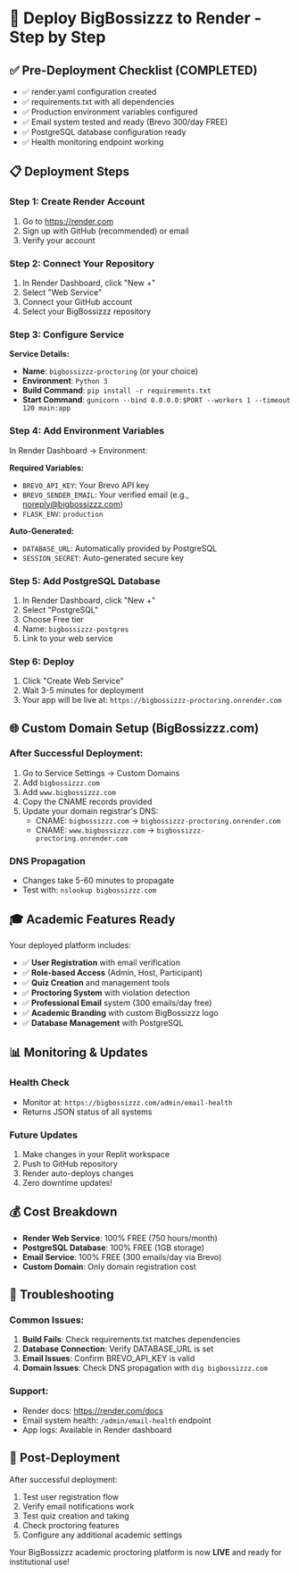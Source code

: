 # 🚀 Deploy BigBossizzz to Render - Step by Step

## ✅ Pre-Deployment Checklist (COMPLETED)
- ✅ render.yaml configuration created
- ✅ requirements.txt with all dependencies  
- ✅ Production environment variables configured
- ✅ Email system tested and ready (Brevo 300/day FREE)
- ✅ PostgreSQL database configuration ready
- ✅ Health monitoring endpoint working

## 📋 Deployment Steps

### Step 1: Create Render Account
1. Go to https://render.com
2. Sign up with GitHub (recommended) or email
3. Verify your account

### Step 2: Connect Your Repository
1. In Render Dashboard, click "New +"
2. Select "Web Service" 
3. Connect your GitHub account
4. Select your BigBossizzz repository

### Step 3: Configure Service
**Service Details:**
- **Name**: `bigbossizzz-proctoring` (or your choice)
- **Environment**: `Python 3`
- **Build Command**: `pip install -r requirements.txt`
- **Start Command**: `gunicorn --bind 0.0.0.0:$PORT --workers 1 --timeout 120 main:app`

### Step 4: Add Environment Variables
In Render Dashboard → Environment:

**Required Variables:**
- `BREVO_API_KEY`: Your Brevo API key
- `BREVO_SENDER_EMAIL`: Your verified email (e.g., noreply@bigbossizzz.com)
- `FLASK_ENV`: `production`

**Auto-Generated:**
- `DATABASE_URL`: Automatically provided by PostgreSQL
- `SESSION_SECRET`: Auto-generated secure key

### Step 5: Add PostgreSQL Database
1. In Render Dashboard, click "New +"
2. Select "PostgreSQL"
3. Choose Free tier
4. Name: `bigbossizzz-postgres`
5. Link to your web service

### Step 6: Deploy
1. Click "Create Web Service"
2. Wait 3-5 minutes for deployment
3. Your app will be live at: `https://bigbossizzz-proctoring.onrender.com`

## 🌐 Custom Domain Setup (BigBossizzz.com)

### After Successful Deployment:
1. Go to Service Settings → Custom Domains
2. Add `bigbossizzz.com` 
3. Add `www.bigbossizzz.com`
4. Copy the CNAME records provided
5. Update your domain registrar's DNS:
   - CNAME: `bigbossizzz.com` → `bigbossizzz-proctoring.onrender.com`
   - CNAME: `www.bigbossizzz.com` → `bigbossizzz-proctoring.onrender.com`

### DNS Propagation
- Changes take 5-60 minutes to propagate
- Test with: `nslookup bigbossizzz.com`

## 🎓 Academic Features Ready

Your deployed platform includes:
- ✅ **User Registration** with email verification
- ✅ **Role-based Access** (Admin, Host, Participant) 
- ✅ **Quiz Creation** and management tools
- ✅ **Proctoring System** with violation detection
- ✅ **Professional Email** system (300 emails/day free)
- ✅ **Academic Branding** with custom BigBossizzz logo
- ✅ **Database Management** with PostgreSQL

## 📊 Monitoring & Updates

### Health Check
- Monitor at: `https://bigbossizzz.com/admin/email-health`
- Returns JSON status of all systems

### Future Updates
1. Make changes in your Replit workspace
2. Push to GitHub repository  
3. Render auto-deploys changes
4. Zero downtime updates!

## 💰 Cost Breakdown
- **Render Web Service**: 100% FREE (750 hours/month)
- **PostgreSQL Database**: 100% FREE (1GB storage)
- **Email Service**: 100% FREE (300 emails/day via Brevo)
- **Custom Domain**: Only domain registration cost

## 🔧 Troubleshooting

### Common Issues:
1. **Build Fails**: Check requirements.txt matches dependencies
2. **Database Connection**: Verify DATABASE_URL is set
3. **Email Issues**: Confirm BREVO_API_KEY is valid
4. **Domain Issues**: Check DNS propagation with `dig bigbossizzz.com`

### Support:
- Render docs: https://render.com/docs
- Email system health: `/admin/email-health` endpoint
- App logs: Available in Render dashboard

## 🎉 Post-Deployment

After successful deployment:
1. Test user registration flow
2. Verify email notifications work  
3. Test quiz creation and taking
4. Check proctoring features
5. Configure any additional academic settings

Your BigBossizzz academic proctoring platform is now **LIVE** and ready for institutional use!